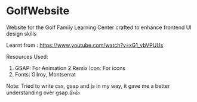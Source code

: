 # GolfWebsite
Website for the Golf Family Learning Center crafted to enhance frontend UI design skills


Learnt from : https://www.youtube.com/watch?v=xG1_vbVPUUs


Resources Used: 
  1. GSAP: For Animation
  2.Remix Icon: For icons
  3. Fonts: Gilroy, Montserrat


Note: Tried to write css, gsap and js in my way, it gave me a better understanding over gsap.👍👍
